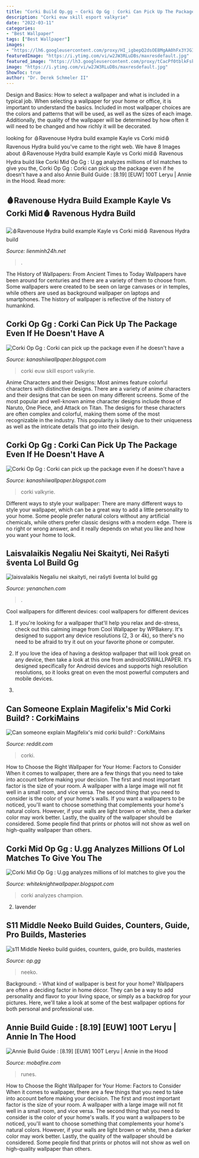 ```yaml
---
title: "Corki Build Op.gg ~ Corki Op Gg : Corki Can Pick Up The Package Even If He Doesn&#039;t Have A"
description: "Corki euw skill esport valkyrie"
date: "2022-03-11"
categories:
- "Best Wallpaper"
tags: ["Best Wallpaper"]
images:
- "https://lh6.googleusercontent.com/proxy/HI_igbepQ2dsOE8MgAA0hFx3YJGIyZvXdfY5GnLWJK3Z0kjcp8_GtwJ28aewIK0wmdE-W7N5vTnslfaqczeyN2dPoXPwgrK1yy5VdRf8FSmKC8Di6VKSj-jDAOQ6XihFOP8ozrLpbKIL_0WeS4dkBjA6=s0-d"
featuredImage: "https://i.ytimg.com/vi/w2JW3RLuDBs/maxresdefault.jpg"
featured_image: "https://lh3.googleusercontent.com/proxy/tCacPf0tblkFsk35RD0pG2F7Jd-x7QFWQDpJPgA7T1RqMIH6EiklPd624mE2N5lXZxdQCVMFd676KLmiciB4VUXDunIG4W2XhaovQ5Rq=s0-d"
image: "https://i.ytimg.com/vi/w2JW3RLuDBs/maxresdefault.jpg"
ShowToc: true
author: "Dr. Derek Schmeler II"
---
```



Design and Basics: How to select a wallpaper and what is included in a typical job.
When selecting a wallpaper for your home or office, it is important to understand the basics. Included in most wallpaper choices are the colors and patterns that will be used, as well as the sizes of each image. Additionally, the quality of the wallpaper will be determined by how often it will need to be changed and how richly it will be decorated.

	

		
looking for 🩸Ravenouse Hydra build example Kayle vs Corki mid🩸 Ravenous Hydra build you've came to the right web. We have 8 Images about 🩸Ravenouse Hydra build example Kayle vs Corki mid🩸 Ravenous Hydra build like Corki Mid Op Gg : U.gg analyzes millions of lol matches to give you the, Corki Op Gg : Corki can pick up the package even if he doesn&#039;t have a and also Annie Build Guide : [8.19] [EUW] 100T Leryu | Annie in the Hood. Read more:
		
    
## 🩸Ravenouse Hydra Build Example Kayle Vs Corki Mid🩸 Ravenous Hydra Build

<img loading=lazy src="https://i.ytimg.com/vi/Hr030c-hryA/maxresdefault.jpg" onerror="this.onerror=null;this.src='https://tse1.mm.bing.net/th?id=OIP.Y7DELm9ymrEDaMBYHYKqxAHaEK&amp;pid=15.1';" alt="🩸Ravenouse Hydra build example Kayle vs Corki mid🩸 Ravenous Hydra build">

_Source: lienminh24h.net_

>. 

	

The History of Wallpapers: From Ancient Times to Today
Wallpapers have been around for centuries and there are a variety of them to choose from. Some wallpapers were created to be seen on large canvases or in temples, while others are used as background wallpaper on laptops and smartphones. The history of wallpaper is reflective of the history of humankind.

    
## Corki Op Gg : Corki Can Pick Up The Package Even If He Doesn&#039;t Have A

<img loading=lazy src="https://lh3.googleusercontent.com/proxy/tCacPf0tblkFsk35RD0pG2F7Jd-x7QFWQDpJPgA7T1RqMIH6EiklPd624mE2N5lXZxdQCVMFd676KLmiciB4VUXDunIG4W2XhaovQ5Rq=s0-d" onerror="this.onerror=null;this.src='https://tse3.mm.bing.net/th?id=OIP.yxgWLAfgk8ltDxJOaPPI2wHaEO&amp;pid=15.1';" alt="Corki Op Gg : Corki can pick up the package even if he doesn&#039;t have a">

_Source: kanashiiwallpaper.blogspot.com_

>corki euw skill esport valkyrie. 

	

Anime Characters and their Designs: Most animes feature colorful characters with distinctive designs.
There are a variety of anime characters and their designs that can be seen on many different screens. Some of the most popular and well-known anime character designs include those of Naruto, One Piece, and Attack on Titan. The designs for these characters are often complex and colorful, making them some of the most recognizable in the industry. This popularity is likely due to their uniqueness as well as the intricate details that go into their design.

    
## Corki Op Gg : Corki Can Pick Up The Package Even If He Doesn&#039;t Have A

<img loading=lazy src="https://lh6.googleusercontent.com/proxy/HI_igbepQ2dsOE8MgAA0hFx3YJGIyZvXdfY5GnLWJK3Z0kjcp8_GtwJ28aewIK0wmdE-W7N5vTnslfaqczeyN2dPoXPwgrK1yy5VdRf8FSmKC8Di6VKSj-jDAOQ6XihFOP8ozrLpbKIL_0WeS4dkBjA6=s0-d" onerror="this.onerror=null;this.src='https://tse4.mm.bing.net/th?id=OIP.bf22Jk1AqDq9K5hXSjEWewAAAA&amp;pid=15.1';" alt="Corki Op Gg : Corki can pick up the package even if he doesn&#039;t have a">

_Source: kanashiiwallpaper.blogspot.com_

>corki valkyrie. 

	

Different ways to style your wallpaper:
There are many different ways to style your wallpaper, which can be a great way to add a little personality to your home. Some people prefer natural colors without any artificial chemicals, while others prefer classic designs with a modern edge. There is no right or wrong answer, and it really depends on what you like and how you want your home to look.

    
## Laisvalaikis Negaliu Nei Skaityti, Nei Rašyti šventa Lol Build Gg

<img loading=lazy src="https://i.ytimg.com/vi/w2JW3RLuDBs/maxresdefault.jpg" onerror="this.onerror=null;this.src='https://tse1.mm.bing.net/th?id=OIP.HVv4H-xheUWVYOgzQbDA6wHaEK&amp;pid=15.1';" alt="laisvalaikis Negaliu nei skaityti, nei rašyti šventa lol build gg">

_Source: yenanchen.com_

>. 

	

Cool wallpapers for different devices:
cool wallpapers for different devices 

1. If you're looking for a wallpaper that'll help you relax and de-stress, check out this calming image from Cool Wallpaper by WPBakery. It's designed to support any device resolutions (2, 3 or 4k), so there's no need to be afraid to try it out on your favorite phone or computer.

2. If you love the idea of having a desktop wallpaper that will look great on any device, then take a look at this one from androidOSWALLPAPER. It's designed specifically for Android devices and supports high resolution resolutions, so it looks great on even the most powerful computers and mobile devices.

3.

    
## Can Someone Explain Magifelix&#039;s Mid Corki Build? : CorkiMains

<img loading=lazy src="https://preview.redd.it/ash0ps0444071.jpg?width=640&amp;height=376&amp;crop=smart&amp;auto=webp&amp;s=79b4e36efe2291b42cf4557b0bf7e8d5583a7018" onerror="this.onerror=null;this.src='https://tse4.mm.bing.net/th?id=OIP.yJaLQXLbwRkoPwIe1BwyswHaEW&amp;pid=15.1';" alt="Can someone explain Magifelix&#039;s mid corki build? : CorkiMains">

_Source: reddit.com_

>corki. 

	

How to Choose the Right Wallpaper for Your Home: Factors to Consider
When it comes to wallpaper, there are a few things that you need to take into account before making your decision. The first and most important factor is the size of your room. A wallpaper with a large image will not fit well in a small room, and vice versa. 
The second thing that you need to consider is the color of your home's walls. If you want a wallpapers to be noticed, you'll want to choose something that complements your home's natural colors. However, if your walls are light brown or white, then a darker color may work better. 
Lastly, the quality of the wallpaper should be considered. Some people find that prints or photos will not show as well on high-quality wallpaper than others.

    
## Corki Mid Op Gg : U.gg Analyzes Millions Of Lol Matches To Give You The

<img loading=lazy src="https://i.ytimg.com/vi/rb2eyPa0pao/maxresdefault.jpg" onerror="this.onerror=null;this.src='https://tse3.mm.bing.net/th?id=OIP.YhVrpHxpqBdQy30l8n7buQHaEK&amp;pid=15.1';" alt="Corki Mid Op Gg : U.gg analyzes millions of lol matches to give you the">

_Source: whiteknightwallpaper.blogspot.com_

>corki analyzes champion. 

	

2. lavender 

    
## S11 Middle Neeko Build Guides, Counters, Guide, Pro Builds, Masteries

<img loading=lazy src="https://opgg-static.akamaized.net/images/lol/spell/NeekoQ.png?image=q_auto:best&amp;v=1606405946" onerror="this.onerror=null;this.src='https://tse4.mm.bing.net/th?id=OIP.dgVIleuLM2exmWzxmjLI8QAAAA&amp;pid=15.1';" alt="s11 Middle Neeko build guides, counters, guide, pro builds, masteries">

_Source: op.gg_

>neeko. 

	

Background: - What kind of wallpaper is best for your home?
Wallpapers are often a deciding factor in home décor. They can be a way to add personality and flavor to your living space, or simply as a backdrop for your pictures. Here, we'll take a look at some of the best wallpaper options for both personal and professional use.

    
## Annie Build Guide : [8.19] [EUW] 100T Leryu | Annie In The Hood

<img loading=lazy src="https://i.imgur.com/q82qTIo.png" onerror="this.onerror=null;this.src='https://tse1.mm.bing.net/th?id=OIP.0jqhKVZrVlzKtDZy0mQ_tAHaF2&amp;pid=15.1';" alt="Annie Build Guide : [8.19] [EUW] 100T Leryu | Annie in the Hood">

_Source: mobafire.com_

>runes. 

	

How to Choose the Right Wallpaper for Your Home: Factors to Consider
When it comes to wallpaper, there are a few things that you need to take into account before making your decision. The first and most important factor is the size of your room. A wallpaper with a large image will not fit well in a small room, and vice versa. 
The second thing that you need to consider is the color of your home's walls. If you want a wallpapers to be noticed, you'll want to choose something that complements your home's natural colors. However, if your walls are light brown or white, then a darker color may work better. 
Lastly, the quality of the wallpaper should be considered. Some people find that prints or photos will not show as well on high-quality wallpaper than others.


